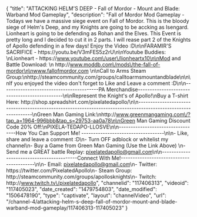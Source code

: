 {
    "title": "ATTACKING HELM'S DEEP - Fall of Mordor - Mount and Blade: Warband Mod Gameplay",
    "description": "Fall of Mordor Mod Gameplay - Todays we have a massive siege event on Fall of Mordor.  This is the bloody siege of Helm's Deep, and my Knights are going to be accking as Isengard.  Lionheart is going to be defending as Rohan and the Elves.   This Event is pretty long and I decided to cut it in 2 parts.  I will rease part 2 of the Knights of Apollo defending in a few days!  Enjoy the Video :D\n\nFARAMIR'S SACRIFICE - https:\/\/youtu.be\/V3mFES5z2rU\n\nYoutube Buddies: \nLionheart - https:\/\/www.youtube.com\/user\/lionheartx10\n\nMod and Battle Download: \n http:\/\/www.moddb.com\/mods\/the-fall-of-mordor\n\nwww.fallofmordor.com \n\nCall to Arms Steam Group:\nhttp:\/\/steamcommunity.com\/groups\/calltoarmsmountandblade\n\n\nIf you enjoyed the video don't forget to Like and Leave a comment :D\n\n-----------------------------------------PA Merchandise----------------------------------------------\n\nRepresent the Knight's of Apollo!\nBuy a T-shirt Here: http:\/\/shop.spreadshirt.com\/pixelatedapollo\/\n\n---------------------------------------------------------------------------------------------------------------\nGreen Man Gaming Link:\nhttp:\/\/www.greenmangaming.com\/?tap_a=1964-996bbb&tap_s=29753-aa0a78\n\nGreen Man Gaming Discount Code 20% Off:\nPIXELA-TEDAPO-LLOSVE\n\n----------------------------------How You Can Support Me! -----------------------------------\n\n- Like, share and leave a comment :D\n- Turn OFF adblock or whitelist my channel\n- Buy a Game from Green Man Gaming (Use the Link Above) \n- Send me a GREAT battle Replay: pixelatedapollo@gmail.com\n\n------------------------------------------Connect With Me!-----------------------------------------\n\n- Email: pixelatedapollo@gmail.com\n- Twitter: https:\/\/twitter.com\/PixelatedApollo\n- Steam Group:  http:\/\/steamcommunity.com\/groups\/apollosknights\n- Twitch: http:\/\/www.twitch.tv\/pixelatedapollo",
    "channelid": "117406313",
    "videoid": "117405023",
    "date_created": "1479754803",
    "date_modified": "1506478190",
    "type": "captivate",
    "layout": "channelVideo",
    "url": "\/channel-4\/attacking-helm-s-deep-fall-of-mordor-mount-and-blade-warband-mod-gameplay\/117406313-117405023"
}